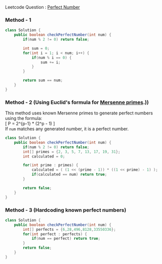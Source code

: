Leetcode Question : [Perfect Number](https://leetcode.com/problems/perfect-number/)

### Method - 1  
```java
class Solution {
    public boolean checkPerfectNumber(int num) {
        if(num % 2 != 0) return false;

        int sum = 0;
        for(int i = 1; i < num; i++) {
            if(num % i == 0) {
                sum += i;
            }
        }

        return sum == num;
    }
}
```

### Method - 2 (Using Euclid's formula for [Mersenne primes](https://en.wikipedia.org/wiki/Mersenne_prime#:~:text=The%20exponents%20n%20which%20give,sequence%20A000668%20in%20the%20OEIS).))  
This method uses known Mersenne primes to generate perfect numbers using the formula:  
\[
P = 2^{p-1} * (2^p - 1)
\]  
If `num` matches any generated number, it is a perfect number.  

```java
class Solution {
    public boolean checkPerfectNumber(int num) {
        if(num % 2 != 0) return false;
        int[] primes = {2, 3, 5, 7, 13, 17, 19, 31};
        int calculated = 0;

        for(int prime : primes) {
            calculated = ( (1 << (prime - 1)) * ((1 << prime) - 1) );
            if(calculated == num) return true;
        }

        return false;
    }
}
```

### Method - 3 (Hardcoding known perfect numbers)  

```java
class Solution {
    public boolean checkPerfectNumber(int num) {
        int[] perfects = {6,28,496,8128,33550336};
        for(int perfect : perfects) {
            if(num == perfect) return true;
        }
        return false;
    }
}
```
